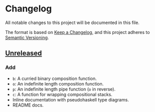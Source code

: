 # Changelog

All notable changes to this project will be documented in this file.

The format is based on [Keep a Changelog](https://keepachangelog.com/en/1.0.0/),
and this project adheres to
[Semantic Versioning](https://semver.org/spec/v2.0.0.html).

## [Unreleased]

### Add

- `b`: A curried binary composition function.
- `o`: An indefinite length composition function.
- `p`: An indefinite length pipe function (`o` in reverse).
- `c`: A function for wrapping compositional stacks.
- Inline documentation with pseudohaskell type diagrams.
- README docs.

[unreleased]: https://github.com/{user}/{repo}/compare/{version}...HEAD

<!-- [{version}]: https://github.com/{user/{repo}/releases/tag/{version} -->
